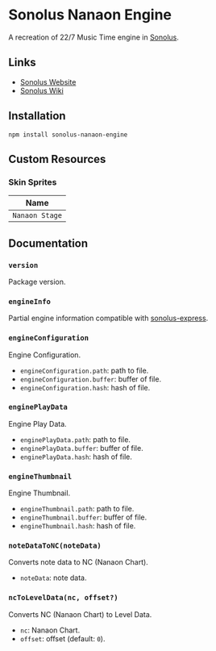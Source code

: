# Sonolus Nanaon Engine

A recreation of 22/7 Music Time engine in [Sonolus](https://sonolus.com).

## Links

-   [Sonolus Website](https://sonolus.com)
-   [Sonolus Wiki](https://github.com/NonSpicyBurrito/sonolus-wiki)

## Installation

```
npm install sonolus-nanaon-engine
```

## Custom Resources

### Skin Sprites

| Name           |
| -------------- |
| `Nanaon Stage` |

## Documentation

### `version`

Package version.

### `engineInfo`

Partial engine information compatible with [sonolus-express](https://github.com/NonSpicyBurrito/sonolus-express).

### `engineConfiguration`

Engine Configuration.

-   `engineConfiguration.path`: path to file.
-   `engineConfiguration.buffer`: buffer of file.
-   `engineConfiguration.hash`: hash of file.

### `enginePlayData`

Engine Play Data.

-   `enginePlayData.path`: path to file.
-   `enginePlayData.buffer`: buffer of file.
-   `enginePlayData.hash`: hash of file.

### `engineThumbnail`

Engine Thumbnail.

-   `engineThumbnail.path`: path to file.
-   `engineThumbnail.buffer`: buffer of file.
-   `engineThumbnail.hash`: hash of file.

### `noteDataToNC(noteData)`

Converts note data to NC (Nanaon Chart).

-   `noteData`: note data.

### `ncToLevelData(nc, offset?)`

Converts NC (Nanaon Chart) to Level Data.

-   `nc`: Nanaon Chart.
-   `offset`: offset (default: `0`).
